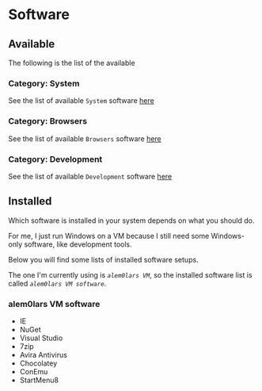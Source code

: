 # Software

## Available

The following is the list of the available

### Category: System

See the list of available `System` software [here](./system/README.md)

### Category: Browsers

See the list of available `Browsers` software [here](./browsers/README.md)

### Category: Development

See the list of available `Development` software [here](./development/README.md)

## Installed

Which software is installed in your system depends on what you should do.

For me, I just run Windows on a VM because I still need some Windows-only software, like development tools.

Below you will find some lists of installed software setups.

The one I'm currently using is *`alem0lars VM`*, so the installed software list is called *`alem0lars VM software`*.

### alem0lars VM software

* IE
* NuGet
* Visual Studio
* 7zip
* Avira Antivirus
* Chocolatey
* ConEmu
* StartMenu8
